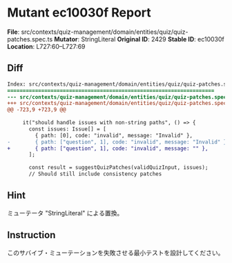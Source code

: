 # Mutant ec10030f Report

**File**: src/contexts/quiz-management/domain/entities/quiz/quiz-patches.spec.ts
**Mutator**: StringLiteral
**Original ID**: 2429
**Stable ID**: ec10030f
**Location**: L727:60–L727:69

## Diff

```diff
Index: src/contexts/quiz-management/domain/entities/quiz/quiz-patches.spec.ts
===================================================================
--- src/contexts/quiz-management/domain/entities/quiz/quiz-patches.spec.ts	original
+++ src/contexts/quiz-management/domain/entities/quiz/quiz-patches.spec.ts	mutated #2429
@@ -723,9 +723,9 @@
 
     it("should handle issues with non-string paths", () => {
       const issues: Issue[] = [
         { path: [0], code: "invalid", message: "Invalid" },
-        { path: ["question", 1], code: "invalid", message: "Invalid" },
+        { path: ["question", 1], code: "invalid", message: "" },
       ];
 
       const result = suggestQuizPatches(validQuizInput, issues);
       // Should still include consistency patches
```

## Hint

ミューテータ "StringLiteral" による置換。

## Instruction

このサバイブ・ミューテーションを失敗させる最小テストを設計してください。
